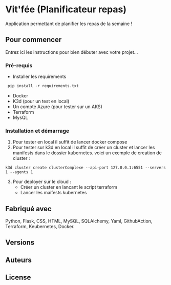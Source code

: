 # Vit'fée (Planificateur repas)

Application permettant de planifier les repas de la semaine !

## Pour commencer

Entrez ici les instructions pour bien débuter avec votre projet...

### Pré-requis

- Installer les requirements

```python
 pip install -r requirements.txt 
```
- Docker
- K3d (pour un test en local)
- Un compte Azure (pour tester sur un AKS)
- Terraform
- MysQL 
  
### Installation et démarrage

1. Pour tester en local il suffit de lancer docker compose
2. Pour tester sur k3d en local  il suffit de créer un cluster et lancer les manifests dans le dossier kubernetes.  voici un exemple de creation de cluster :
``` kubectl
k3d cluster create clusterComplexe --api-port 127.0.0.1:6551 --servers 1 --agents 1
``` 


3. Pour deployer sur le cloud :
   - Créer un cluster en lancant le script terraform
   - Lancer les maifests kubernetes
   

## Fabriqué avec

Python, Flask, CSS, HTML, MySQL, SQLAlchemy, Yaml, GithubAction, Terraform, Keubernetes, Docker.


## Versions


## Auteurs

## License

